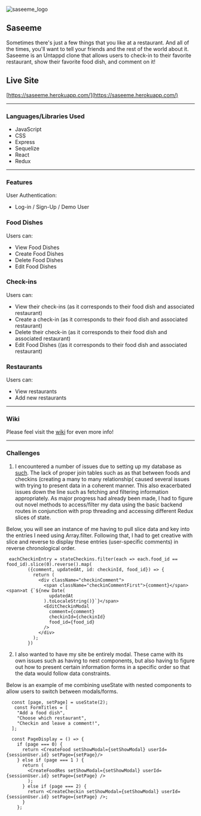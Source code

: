 ![saseeme_logo](https://cdn.discordapp.com/attachments/907133739128217621/909832443584970772/unknown.png)
## Saseeme

Sometimes there's just a few things that you like at a restaurant. And all of the times, you'll want to tell your friends and the rest of the world about it. Saseeme is an Untappd clone that allows users to check-in to their favorite restaurant, show their favorite food dish, and comment on it!

## Live Site
[https://saseeme.herokuapp.com/](https://saseeme.herokuapp.com/)

---
### Languages/Libraries Used
- JavaScript
- CSS
- Express
- Sequelize
- React
- Redux

---
### Features
 User Authentication:
 - Log-in / Sign-Up / Demo User
 ### Food Dishes
 Users can:
 - View Food Dishes
 - Create Food Dishes
 - Delete Food Dishes
 - Edit Food Dishes 
 ### Check-ins
 Users can:
 - View their check-ins (as it corresponds to their food dish and associated restaurant)
 - Create a check-in (as it corresponds to their food dish and associated restaurant)
 - Delete their check-in (as it corresponds to their food dish and associated restaurant)
 - Edit Food Dishes ((as it corresponds to their food dish and associated restaurant)
 ### Restaurants
 Users can:
 - View restaurants
 - Add new restaurants
 ---
 ### Wiki
 Please feel visit the [wiki](https://github.com/davidvous/saseeme/wiki) for even more info!
 
---
### Challenges

1. I encountered a number of issues due to setting up my database as [such](https://github.com/davidvous/saseeme/wiki/Database-Schema). The lack of proper join tables such as as that between foods and checkins (creating a many to many relationship( caused several issues with trying to present data in a coherent manner. This also exacerbated issues down the line such as fetching and filtering information appropriately. As major progress had already been made, I had to figure out novel methods to access/filter my data using the basic backend routes in conjunction with prop threading and accessing different Redux slices of state.

Below, you will see an instance of me having to pull slice data and key into the entries I need using Array.filter. Following that, I had to get creative with slice and reverse to display these entries (user-specific comments) in reverse chronological order.
```
 eachCheckinEntry = stateCheckins.filter(each => each.food_id == food_id).slice(0).reverse().map(
        ({comment, updatedAt, id: checkinId, food_id}) => {
          return (
            <div className="checkinComment">
              <span className="checkinCommentFirst">{comment}</span> <span>at {`${new Date(
                updatedAt
              ).toLocaleString()}`}</span>
              <EditCheckinModal
                comment={comment}
                checkinId={checkinId}
                food_id={food_id}
              />
            </div>
          );
        }) 
```

2. I also wanted to have my site be entirely modal. These came with its own issues such as having to nest components, but also having to figure out how to present certain information forms in a specific order so that the data would follow data constraints.

Below is an example of me combining useState with nested components to allow users to switch between modals/forms. 
```
  const [page, setPage] = useState(2);
   const FormTitles = [
    "Add a food dish",
    "Choose which restaurant",
    "Checkin and leave a comment!",
  ];

  const PageDisplay = () => {
    if (page === 0) {
      return <CreateFood setShowModal={setShowModal} userId={sessionUser.id} setPage={setPage}/>
    } else if (page === 1 ) {
      return (
        <CreateFoodRes setShowModal={setShowModal} userId={sessionUser.id} setPage={setPage} />
        );
      } else if (page === 2) {
        return <CreateCheckin setShowModal={setShowModal} userId={sessionUser.id} setPage={setPage} />;
      }
    };
```
    
    
    



